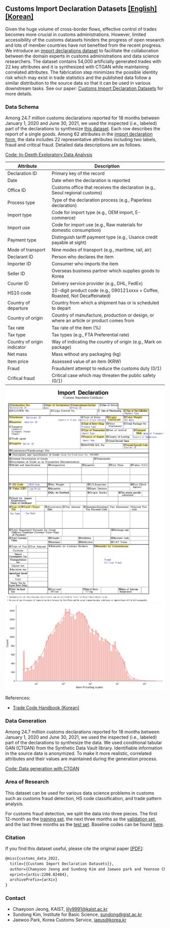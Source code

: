 ﻿## Customs Import Declaration Datasets [[English]](https://github.com/Seondong/Customs-Declaration-Datasets/tree/en) [[Korean]](https://github.com/Seondong/Customs-Declaration-Datasets/tree/main)

Given the huge volume of cross-border flows, effective control of trades becomes more crucial in customs administrations. However, limited accessibility of the customs datasets hinders the progress of open research and lots of member countries have not benefited from the recent progress. We introduce an [import declarations dataset](./data/df_syn_eng.csv) to facilitate the collaboration between the domain experts in customs administrations and data science researchers. The dataset contains 54,000 artificially generated trades with 22 key attributes and it is synthesized with CTGAN while maintaining correlated attributes. The fabrication step minimizes the possible identity risk which may exist in trade statistics and the published data follow a similar distribution to the source data so that it can be used in various downstream tasks. See our paper: [Customs Import Declaration Datasets](https://arxiv.org/abs/2208.02484) for more details.

### Data Schema
Among 24.7 million customs declarations reported for 18 months between January 1, 2020 and June 30, 2021, we used the inspected
(i.e., labeled) part of the declarations to synthesize [this dataset](./data/df_syn_eng.csv). Each row describes the report of a single goods. Among 62 attributes in the [import declaration form](./resources/import_declaration_form.pdf), the data includes 22 representative
attributes including two labels, fraud and critical fraud. Detailed data descriptions are as follows.

[Code: In-Depth Exploratory Data Analysis](./codes/EDA.ipynb) 

| Attribute               | Description                                              |
| ------------------ | ------------------------------------------------- |
| Declaration ID           | Primary key of the record                           |
| Date           | Date when the declaration is reported                           |
| Office ID       | Customs office that receives the declaration (e.g., Seoul regional customs)                               |
| Process type | Type of the declaration process (e.g., Paperless declaration) |
| Import type | Code for import type (e.g., OEM import, E-commerce)                         |
| Import use | Code for import use (e.g., Raw materials for domestic consumption)     |
| Payment type | Distinguish tariff payment type (e.g., Usance credit payable at sight)                        |
| Mode of transport | Nine modes of transport (e.g., maritime, rail, air)              |
| Declarant ID | Person who declares the item                  |
| Importer ID | Consumer who imports the item                             |
| Seller ID | Overseas business partner which supplies goods to Korea                           |
| Courier ID | Delivery service provider (e.g., DHL, FedEx)                     |
| HS10 code | 10-digit product code (e.g., 090121xxxx = Coffee, Roasted, Not Decaffeinated)                             |
| Country of departure | Country from which a shipment has or is scheduled to depart             |
| Country of origin | Country of manufacture, production or design, or where an article or product comes from                            |
| Tax rate | Tax rate of the item (%)                              |
| Tax type | Tax types (e.g., FTA Preferential rate)               |
| Country of origin indicator | Way of indicating the country of origin (e.g., Mark on package)      |
| Net mass | Mass without any packaging (kg)                  |
| Item price | Assessed value of an item (KRW)                   |
| Fraud | Fraudulent attempt to reduce the customs duty (0/1)                                    |
| Crifical fraud | Critical case which may threaten the public safety (0/1)             |

![Import Declaration Form](./resources/import_declaration_form.JPG)
![Distribution](./resources/dist.JPG)

References:
* [Trade Code Handbook (Korean)](./resources/trade_code_handbook.pdf) 


### Data Generation

Among 24.7 million customs declarations reported for 18 months between January 1, 2020 and June 30, 2021, we used the inspected
(i.e., labeled) part of the declarations to synthesize the data. We used conditional tabular GAN (CTGAN) from the Synthetic
Data Vault library. Identifiable information in the source data is anonymized. To make it more realistic, correlated attributes and their values are maintained during the generation process. 

[Code: Data generation with CTGAN](./codes/Data_Generation_with_CTGAN.ipynb) 


### Area of Research

This dataset can be used for various data science problems in customs such as customs fraud detection, HS code classification, and trade pattern analysis. 

For customs fraud detection, we split the data into three pieces. The first 12-month as the [training set](./data/df_syn_train_eng.csv), the next three months as the [validation set](./data/df_syn_valid_eng.csv), and the last three months as the [test set](./data/df_syn_test_eng.csv). Baseline codes can be found [here](./codes/fraud_detection/).

### Citation
If you find this dataset useful, please cite the original paper [[PDF]](https://arxiv.org/abs/2208.02484):
```LaTeX
@misc{customs_data_2022,
  title={{Customs Import Declaration Datasets}},
  author={Chaeyoon Jeong and Sundong Kim and Jaewoo park and Yeonsoo Choi},
  eprint={arXiv:2208.02484},
  archivePrefix={arXiv}
}
```


### Contact
* Chaeyoon Jeong, KAIST, <lily9991@kaist.ac.kr>
* Sundong Kim, Institute for Basic Science, <sundong@gist.ac.kr> 
* Jaewoo Park, Korea Customs Service, <jaeus@korea.kr>


